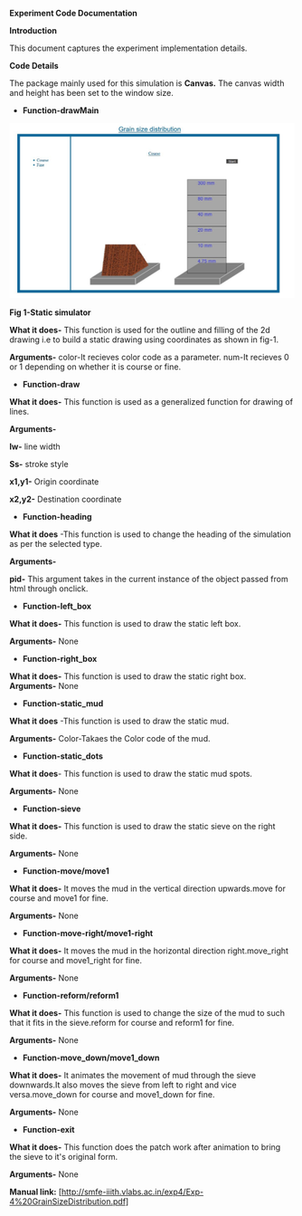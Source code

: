 **Experiment Code Documentation**

**Introduction**

This document captures the experiment implementation details.

**Code Details**

The package mainly used for this simulation is **Canvas.** The canvas width and height has been set to the window size.

- **Function-drawMain**

 ![](images/drawMain.JPG)

   **Fig 1-Static simulator**

**What it does-** This function is used for the outline and filling of the 2d drawing i.e to build a static drawing using coordinates as shown in fig-1.

**Arguments-**
color-It recieves color code as a parameter.
num-It recieves 0 or 1 depending on whether it is course or fine.         

- **Function-draw**
                            
**What it does-** This function is used as a generalized function for drawing of lines.

**Arguments-**

**lw-** line width

**Ss-** stroke style

**x1,y1-** Origin coordinate

**x2,y2-** Destination coordinate

-  **Function-heading**

**What it does** -This function is used to change the heading of the simulation as per the selected type.

**Arguments-**

**pid-** This argument takes in the current instance of the object passed from html through onclick.

- **Function-left_box**

**What it does-** This function is used to draw the static left box.

**Arguments-** None

- **Function-right_box**

**What it does-** This function is used to draw the static right box.
**Arguments-** None

- **Function-static_mud**

**What it does** -This function is used to draw the static mud.

**Arguments-** Color-Takaes the Color code of the mud.

- **Function-static_dots**

**What it does**- This function is used to draw the static mud spots.

**Arguments-** None

- **Function-sieve**

**What it does-** This function is used to draw the static sieve on the right side.

**Arguments-** None

- **Function-move/move1**

**What it does-** It moves the mud in the vertical direction upwards.move for course and move1 for fine.

**Arguments-** None

- **Function-move-right/move1-right**

**What it does-** It moves the mud in the horizontal direction right.move_right for course and move1_right for fine.

**Arguments-** None

- **Function-reform/reform1**

**What it does-** This function is used to change the size of the mud to such that it fits in the sieve.reform for course and reform1 for fine.

**Arguments-** None

- **Function-move_down/move1_down**

**What it does-** It animates the movement of mud through the sieve downwards.It also moves the sieve from left to right and vice versa.move_down for course and move1_down for fine.

**Arguments-** None


- **Function-exit**

**What it does-** This function does the patch work after animation to bring the sieve to it's original form.

**Arguments-** None


**Manual link:** [http://smfe-iiith.vlabs.ac.in/exp4/Exp-4%20GrainSizeDistribution.pdf]
